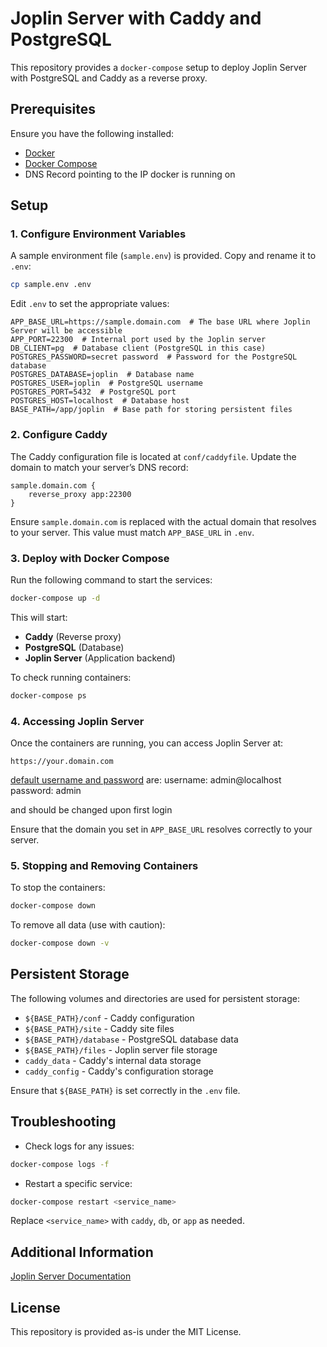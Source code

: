 # Joplin Server with Caddy and PostgreSQL

This repository provides a `docker-compose` setup to deploy Joplin Server with PostgreSQL and Caddy as a reverse proxy.

## Prerequisites

Ensure you have the following installed:

- [Docker](https://docs.docker.com/get-docker/)
- [Docker Compose](https://docs.docker.com/compose/install/)
- DNS Record pointing to the IP docker is running on

## Setup

### 1. Configure Environment Variables

A sample environment file (`sample.env`) is provided. Copy and rename it to `.env`:

```sh
cp sample.env .env
```

Edit `.env` to set the appropriate values:

```
APP_BASE_URL=https://sample.domain.com  # The base URL where Joplin Server will be accessible
APP_PORT=22300  # Internal port used by the Joplin server
DB_CLIENT=pg  # Database client (PostgreSQL in this case)
POSTGRES_PASSWORD=secret password  # Password for the PostgreSQL database
POSTGRES_DATABASE=joplin  # Database name
POSTGRES_USER=joplin  # PostgreSQL username
POSTGRES_PORT=5432  # PostgreSQL port
POSTGRES_HOST=localhost  # Database host
BASE_PATH=/app/joplin  # Base path for storing persistent files
```

### 2. Configure Caddy

The Caddy configuration file is located at `conf/caddyfile`. Update the domain to match your server’s DNS record:

```
sample.domain.com {
    reverse_proxy app:22300
}
```

Ensure `sample.domain.com` is replaced with the actual domain that resolves to your server. This value must match `APP_BASE_URL` in `.env`.

### 3. Deploy with Docker Compose

Run the following command to start the services:

```sh
docker-compose up -d
```

This will start:

- **Caddy** (Reverse proxy)
- **PostgreSQL** (Database)
- **Joplin Server** (Application backend)

To check running containers:

```sh
docker-compose ps
```

### 4. Accessing Joplin Server

Once the containers are running, you can access Joplin Server at:

```
https://your.domain.com
```

[default username and password](https://github.com/laurent22/joplin/blob/dev/packages/server/README.md#update-the-admin-user-credentials) are:
username: admin@localhost
password: admin

and should be changed upon first login

Ensure that the domain you set in `APP_BASE_URL` resolves correctly to your server.

### 5. Stopping and Removing Containers

To stop the containers:

```sh
docker-compose down
```

To remove all data (use with caution):

```sh
docker-compose down -v
```

## Persistent Storage

The following volumes and directories are used for persistent storage:

- `${BASE_PATH}/conf` - Caddy configuration
- `${BASE_PATH}/site` - Caddy site files
- `${BASE_PATH}/database` - PostgreSQL database data
- `${BASE_PATH}/files` - Joplin server file storage
- `caddy_data` - Caddy's internal data storage
- `caddy_config` - Caddy's configuration storage

Ensure that `${BASE_PATH}` is set correctly in the `.env` file.

## Troubleshooting

- Check logs for any issues:

```sh
docker-compose logs -f
```

- Restart a specific service:

```sh
docker-compose restart <service_name>
```

Replace `<service_name>` with `caddy`, `db`, or `app` as needed.

## Additional Information
[Joplin Server Documentation](https://github.com/laurent22/joplin/blob/dev/packages/server/README.md)

## License

This repository is provided as-is under the MIT License.
